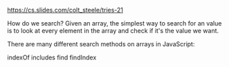 https://cs.slides.com/colt_steele/tries-21

How do we search?
Given an array, the simplest way to search for an value is to look at every element in the array and check if it's the value we want.

There are many different search methods on arrays in JavaScript:

indexOf
includes
find
findIndex
